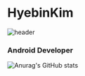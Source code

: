 # HyebinKim
![header](https://capsule-render.vercel.app/api?type=wave&color=gradient&height=300&section=header&text=Welcome%20to%20HyebinKim's%20GitHub%20👋&fontSize=40)

### Android Developer
![Anurag's GitHub stats](https://github-readme-stats.vercel.app/api?username=hbin99&show_icons=true&theme=radical)
